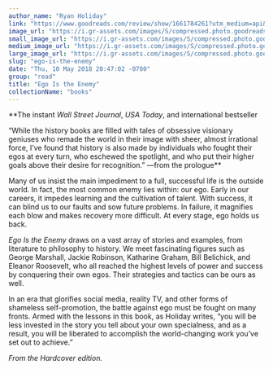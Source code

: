 ```yaml
---
author_name: "Ryan Holiday"
link: "https://www.goodreads.com/review/show/1661784261?utm_medium=api&utm_source=rss"
image_url: "https://i.gr-assets.com/images/S/compressed.photo.goodreads.com/books/1457263853l/29428533._SX50_.jpg"
small_image_url: "https://i.gr-assets.com/images/S/compressed.photo.goodreads.com/books/1457263853l/29428533._SX50_.jpg"
medium_image_url: "https://i.gr-assets.com/images/S/compressed.photo.goodreads.com/books/1457263853l/29428533._SX98_.jpg"
large_image_url: "https://i.gr-assets.com/images/S/compressed.photo.goodreads.com/books/1457263853l/29428533._SX318_.jpg"
slug: "ego-is-the-enemy"
date: "Thu, 10 May 2018 20:47:02 -0700"
group: "read"
title: "Ego Is the Enemy"
collectionName: "books"
---
```

**The instant *Wall Street Journal*, *USA Today*, and international bestseller  
  
“While the history books are filled with tales of obsessive visionary geniuses who remade the world in their image with sheer, almost irrational force, I’ve found that history is also made by individuals who fought their egos at every turn, who eschewed the spotlight, and who put their higher goals above their desire for recognition.” —from the prologue**   
   
Many of us insist the main impediment to a full, successful life is the outside world. In fact, the most common enemy lies within: our ego. Early in our careers, it impedes learning and the cultivation of talent. With success, it can blind us to our faults and sow future problems. In failure, it magnifies each blow and makes recovery more difficult. At every stage, ego holds us back.   
   
*Ego Is the Enemy* draws on a vast array of stories and examples, from literature to philosophy to his­tory. We meet fascinating figures such as George Marshall, Jackie Robinson, Katharine Graham, Bill Belichick, and Eleanor Roosevelt, who all reached the highest levels of power and success by con­quering their own egos. Their strategies and tactics can be ours as well.   
   
In an era that glorifies social media, reality TV, and other forms of shameless self-promotion, the battle against ego must be fought on many fronts. Armed with the lessons in this book, as Holiday writes, “you will be less invested in the story you tell about your own specialness, and as a result, you will be liberated to accomplish the world-changing work you’ve set out to achieve.”

  
  
  
*From the Hardcover edition.*